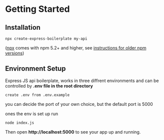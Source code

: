 # Getting Started

## Installation

```shell
npx create-express-boilerplate my-api
```

([npx](https://medium.com/@maybekatz/introducing-npx-an-npm-package-runner-55f7d4bd282b) comes with npm 5.2+ and higher, see [instructions for older npm versions](https://gist.github.com/gaearon/4064d3c23a77c74a3614c498a8bb1c5f))

## Environment Setup

Express JS api boilerplate, works in three diffrent environments and can be controlled by **.env file in the root directory**

```dotenv
create .env from .env.example 
```
you can decide the port of your own choice, but the default port is 5000

ones the env is set up run

```shell
node index.js
```

Then open **http://localhost:5000** to see your app up and running.
